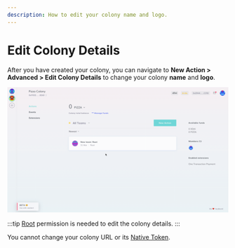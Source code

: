 ```yaml
---
description: How to edit your colony name and logo.
---
```


# Edit Colony Details

After you have created your colony, you can navigate to **New Action > Advanced > Edit Colony Details** to change your colony **name** and **logo**.

![](../assets/ChangeDetails.gif)

:::tip
[Root](../advanced-features/permissions.md#root) permission is needed to edit the colony details.
:::

You cannot change your colony URL or its [Native Token](select-native-token.md).
